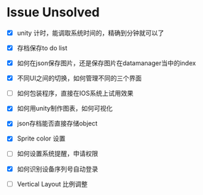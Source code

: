 # Issue Unsolved

- [x] unity 计时，能调取系统时间的，精确到分钟就可以了
- [x] 存档保存to do list
- [x] 如何在json保存图片，还是保存图片在datamanager当中的index
- [x] 不同UI之间的切换，如何管理不同的三个界面
- [ ] 如何包装程序，直接在IOS系统上试用效果
- [x] 如何用unity制作图表，如何可视化
- [x] json存档能否直接存储object
- [x] Sprite color 设置
- [ ] 如何设置系统提醒，申请权限
- [x] 如何识别设备序列号自动登录
- [ ] Vertical Layout 比例调整

 

